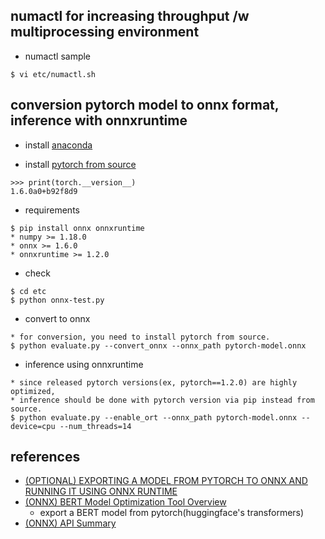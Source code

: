 ## numactl for increasing throughput /w multiprocessing environment 

- numactl sample
```
$ vi etc/numactl.sh
```

## conversion pytorch model to onnx format, inference with onnxruntime

- install [anaconda](https://www.anaconda.com/distribution/#download-section)

- install [pytorch from source](https://github.com/pytorch/pytorch#from-source)
```
>>> print(torch.__version__)
1.6.0a0+b92f8d9
```

- requirements
```
$ pip install onnx onnxruntime
* numpy >= 1.18.0
* onnx >= 1.6.0
* onnxruntime >= 1.2.0
```

- check
```
$ cd etc
$ python onnx-test.py
```

- convert to onnx
```
* for conversion, you need to install pytorch from source.
$ python evaluate.py --convert_onnx --onnx_path pytorch-model.onnx
```

- inference using onnxruntime
```
* since released pytorch versions(ex, pytorch==1.2.0) are highly optimized,
* inference should be done with pytorch version via pip instead from source.
$ python evaluate.py --enable_ort --onnx_path pytorch-model.onnx --device=cpu --num_threads=14
```


## references
  - [(OPTIONAL) EXPORTING A MODEL FROM PYTORCH TO ONNX AND RUNNING IT USING ONNX RUNTIME](https://pytorch.org/tutorials/advanced/super_resolution_with_onnxruntime.html)
  - [(ONNX) BERT Model Optimization Tool Overview](https://github.com/microsoft/onnxruntime/tree/master/onnxruntime/python/tools/bert)
    - export a BERT model from pytorch(huggingface's transformers) 
  - [(ONNX) API Summary](https://microsoft.github.io/onnxruntime/python/api_summary.html)

